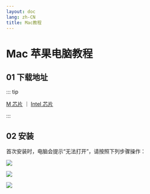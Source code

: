 ```yaml
---
layout: doc
lang: zh-CN
title: Mac教程
---
```


# Mac 苹果电脑教程

## 01 下载地址

::: tip

<a href="https://assets.tyro.wiki/t/okk-arm64.pkg" style="">M 芯片</a>
｜
<a href="https://assets.tyro.wiki/t/okk.pkg" style="">Intel 芯片</a>

:::

## 02 安装

首次安装时，电脑会提示“无法打开”，请按照下列步骤操作：

![](http://assets.tyro.wiki/img/course/02/1.webp)  

![](http://assets.tyro.wiki/img/course/02/2.webp)  

![](http://assets.tyro.wiki/img/course/02/3.webp)  